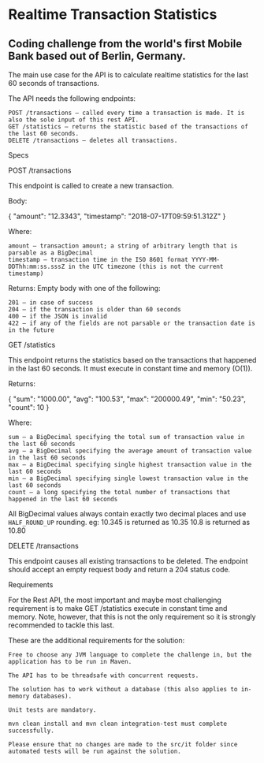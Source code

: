 # Realtime Transaction Statistics

## Coding challenge from the world's first Mobile Bank based out of Berlin, Germany.

The main use case for the API is to calculate realtime statistics for the last 60 seconds of transactions.

The API needs the following endpoints:

    POST /transactions – called every time a transaction is made. It is also the sole input of this rest API.
    GET /statistics – returns the statistic based of the transactions of the last 60 seconds.
    DELETE /transactions – deletes all transactions.
 
Specs

POST /transactions

This endpoint is called to create a new transaction.

Body:

{
  "amount": "12.3343",
  "timestamp": "2018-07-17T09:59:51.312Z"
}

Where:

    amount – transaction amount; a string of arbitrary length that is parsable as a BigDecimal
    timestamp – transaction time in the ISO 8601 format YYYY-MM-DDThh:mm:ss.sssZ in the UTC timezone (this is not the current timestamp)

Returns: Empty body with one of the following:

    201 – in case of success
    204 – if the transaction is older than 60 seconds
    400 – if the JSON is invalid
    422 – if any of the fields are not parsable or the transaction date is in the future

GET /statistics

This endpoint returns the statistics based on the transactions that happened in the last 60 seconds. It must execute in constant time and memory (O(1)).

Returns:

{
  "sum": "1000.00",
  "avg": "100.53",
  "max": "200000.49",
  "min": "50.23",
  "count": 10
}
 
Where:

    sum – a BigDecimal specifying the total sum of transaction value in the last 60 seconds
    avg – a BigDecimal specifying the average amount of transaction value in the last 60 seconds
    max – a BigDecimal specifying single highest transaction value in the last 60 seconds
    min – a BigDecimal specifying single lowest transaction value in the last 60 seconds
    count – a long specifying the total number of transactions that happened in the last 60 seconds

All BigDecimal values always contain exactly two decimal places and use `HALF_ROUND_UP` rounding. eg: 10.345 is returned as 10.35 10.8 is returned as 10.80

DELETE /transactions

This endpoint causes all existing transactions to be deleted.
The endpoint should accept an empty request body and return a 204 status code.

Requirements

For the Rest API, the most important and maybe most challenging requirement is to make GET /statistics execute in constant time and memory. Note, however, that this is not the only requirement so it is strongly recommended to tackle this last.

These are the additional requirements for the solution:

    Free to choose any JVM language to complete the challenge in, but the application has to be run in Maven.

    The API has to be threadsafe with concurrent requests.

    The solution has to work without a database (this also applies to in-memory databases).

    Unit tests are mandatory.

    mvn clean install and mvn clean integration-test must complete successfully.

    Please ensure that no changes are made to the src/it folder since automated tests will be run against the solution.

